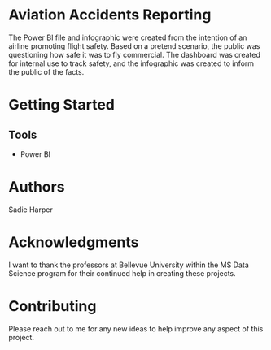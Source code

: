 # Aviation Accidents Reporting
The Power BI file and infographic were created from the intention of an airline promoting flight safety. Based on a pretend scenario, the public was questioning how safe it was to fly commercial. The dashboard was created for internal use to track safety, and the infographic was created to inform the public of the facts.
# Getting Started
## Tools
* Power BI
# Authors
Sadie Harper
# Acknowledgments
I want to thank the professors at Bellevue University within the MS Data Science program for their continued help in creating these projects.
# Contributing
Please reach out to me for any new ideas to help improve any aspect of this project.
